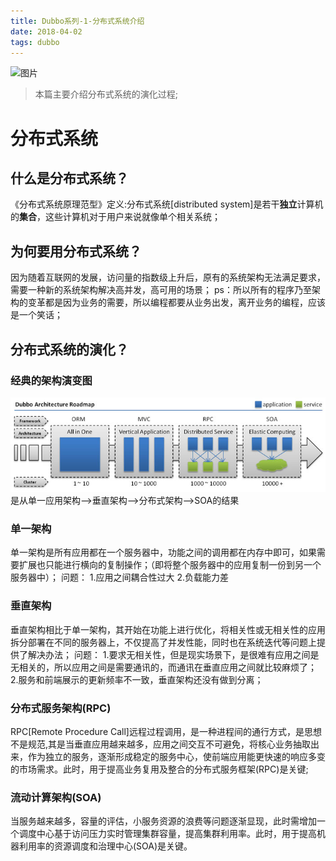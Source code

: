 ```yaml
---
title: Dubbo系列-1-分布式系统介绍
date: 2018-04-02
tags: dubbo
---
```

![图片](http://pl5cg4rhb.bkt.clouddn.com/dubbo7page.png)
>本篇主要介绍分布式系统的演化过程;

<!-- more -->
# 分布式系统
## 什么是分布式系统？
《分布式系统原理范型》定义:分布式系统[distributed system]是若干**独立**计算机的**集合**，这些计算机对于用户来说就像单个相关系统；

## 为何要用分布式系统？
因为随着互联网的发展，访问量的指数级上升后，原有的系统架构无法满足要求，需要一种新的系统架构解决高并发，高可用的场景；
ps：所以所有的程序乃至架构的变革都是因为业务的需要，所以编程都要从业务出发，离开业务的编程，应该是一个笑话；

## 分布式系统的演化？
### **经典的架构演变图**
![picture](https://raw.githubusercontent.com/cfreedomc/picture/master/img/dubbo-architecture-roadmap.jpg)
是从单一应用架构-->垂直架构-->分布式架构-->SOA的结果

### 单一架构
单一架构是所有应用都在一个服务器中，功能之间的调用都在内存中即可，如果需要扩展也只能进行横向的复制操作；（即将整个服务器中的应用复制一份到另一个服务器中）；
问题：
1.应用之间耦合性过大
2.负载能力差

### 垂直架构
垂直架构相比于单一架构，其开始在功能上进行优化，将相关性或无相关性的应用拆分部署在不同的服务器上，不仅提高了并发性能，同时也在系统迭代等问题上提供了解决办法；
问题：
1.要求无相关性，但是现实场景下，是很难有应用之间是无相关的，所以应用之间是需要通讯的，而通讯在垂直应用之间就比较麻烦了；
2.服务和前端展示的更新频率不一致，垂直架构还没有做到分离；

### 分布式服务架构(RPC)
RPC[Remote Procedure Call]远程过程调用，是一种进程间的通行方式，是思想不是规范,其是当垂直应用越来越多，应用之间交互不可避免，将核心业务抽取出来，作为独立的服务，逐渐形成稳定的服务中心，使前端应用能更快速的响应多变的市场需求。此时，用于提高业务复用及整合的分布式服务框架(RPC)是关键;


### 流动计算架构(SOA)
当服务越来越多，容量的评估，小服务资源的浪费等问题逐渐显现，此时需增加一个调度中心基于访问压力实时管理集群容量，提高集群利用率。此时，用于提高机器利用率的资源调度和治理中心(SOA)是关键。

